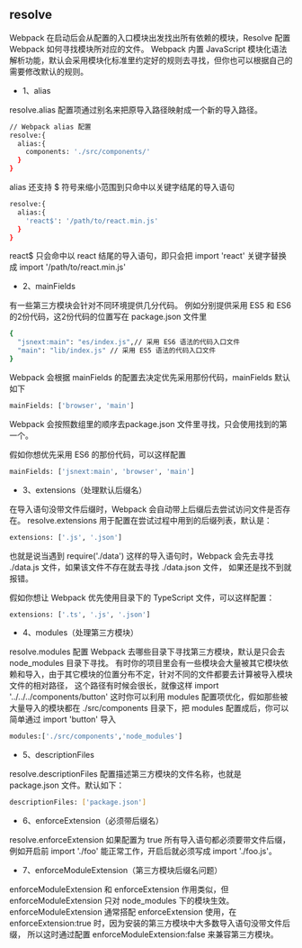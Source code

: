 ## resolve

Webpack 在启动后会从配置的入口模块出发找出所有依赖的模块，Resolve 配置 Webpack 如何寻找模块所对应的文件。 Webpack 内置 JavaScript 模块化语法解析功能，默认会采用模块化标准里约定好的规则去寻找，但你也可以根据自己的需要修改默认的规则。

- 1、alias

resolve.alias 配置项通过别名来把原导入路径映射成一个新的导入路径。
```bash
// Webpack alias 配置
resolve:{
  alias:{
    components: './src/components/'
  }
}
```
alias 还支持 $ 符号来缩小范围到只命中以关键字结尾的导入语句
```bash
resolve:{
  alias:{
    'react$': '/path/to/react.min.js'
  }
}
```
react$ 只会命中以 react 结尾的导入语句，即只会把 import 'react' 关键字替换成 import '/path/to/react.min.js'

- 2、mainFields

有一些第三方模块会针对不同环境提供几分代码。 例如分别提供采用 ES5 和 ES6 的2份代码，这2份代码的位置写在 package.json 文件里
```bash
{
  "jsnext:main": "es/index.js",// 采用 ES6 语法的代码入口文件
  "main": "lib/index.js" // 采用 ES5 语法的代码入口文件
}
```
Webpack 会根据 mainFields 的配置去决定优先采用那份代码，mainFields 默认如下
```bash
mainFields: ['browser', 'main']
```
Webpack 会按照数组里的顺序去package.json 文件里寻找，只会使用找到的第一个。

假如你想优先采用 ES6 的那份代码，可以这样配置
```bash
mainFields: ['jsnext:main', 'browser', 'main']
```

- 3、extensions（处理默认后缀名）

在导入语句没带文件后缀时，Webpack 会自动带上后缀后去尝试访问文件是否存在。 resolve.extensions 用于配置在尝试过程中用到的后缀列表，默认是：
```bash
extensions: ['.js', '.json']
```
也就是说当遇到 require('./data') 这样的导入语句时，Webpack 会先去寻找 ./data.js 文件，如果该文件不存在就去寻找 ./data.json 文件， 如果还是找不到就报错。

假如你想让 Webpack 优先使用目录下的 TypeScript 文件，可以这样配置：
```bash
extensions: ['.ts', '.js', '.json']
```

- 4、modules（处理第三方模块）

resolve.modules 配置 Webpack 去哪些目录下寻找第三方模块，默认是只会去 node_modules 目录下寻找。 有时你的项目里会有一些模块会大量被其它模块依赖和导入，由于其它模块的位置分布不定，针对不同的文件都要去计算被导入模块文件的相对路径， 这个路径有时候会很长，就像这样 import '../../../components/button' 这时你可以利用 modules 配置项优化，假如那些被大量导入的模块都在 ./src/components 目录下，把 modules 配置成后，你可以简单通过 import 'button' 导入
```bash
modules:['./src/components','node_modules']
```

- 5、descriptionFiles

resolve.descriptionFiles 配置描述第三方模块的文件名称，也就是 package.json 文件。默认如下：
```bash
descriptionFiles: ['package.json']
```

- 6、enforceExtension（必须带后缀名）

resolve.enforceExtension 如果配置为 true 所有导入语句都必须要带文件后缀， 例如开启前 import './foo' 能正常工作，开启后就必须写成 import './foo.js'。

- 7、enforceModuleExtension（第三方模块后缀名问题）

enforceModuleExtension 和 enforceExtension 作用类似，但 enforceModuleExtension 只对 node_modules 下的模块生效。 enforceModuleExtension 通常搭配 enforceExtension 使用，在 enforceExtension:true 时，因为安装的第三方模块中大多数导入语句没带文件后缀， 所以这时通过配置 enforceModuleExtension:false 来兼容第三方模块。